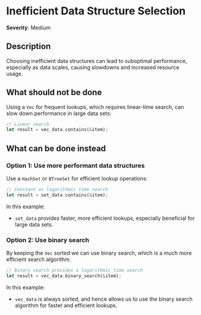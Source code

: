 # Inefficient Data Structure Selection

**Severity**: Medium

## Description

Choosing inefficient data structures can lead to suboptimal performance, especially as data scales, causing slowdowns
and increased resource usage.

## What should not be done

Using a `Vec` for frequent lookups, which requires linear-time search, can slow down performance in large data sets:

```rust
// Linear search
let result = vec_data.contains(&item);
```

## What can be done instead

### Option 1: Use more performant data structures

Use a `HashSet` or `BTreeSet` for efficient lookup operations:

```rust
// Constant or logarithmic time search
let result = set_data.contains(&item);
```

In this example:

- `set_data` provides faster, more efficient lookups, especially beneficial for large data sets.

### Option 2: Use binary search

By keeping the `Vec` sorted we can use binary search, which is a much more efficient search algorithm.

```rust
// Binary search provides a logarithmic time search
let result = vec_data.binary_search(&item);
```

In this example:

- `vec_data` is always sorted, and hence allows us to use the binary search algorithm for faster and efficient lookups.
